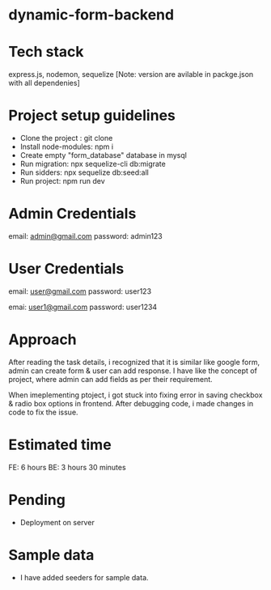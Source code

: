 # dynamic-form-backend

# Tech stack #
express.js, nodemon, sequelize [Note: version are avilable in packge.json with all dependenies]

# Project setup guidelines #
- Clone the project : git clone 
- Install node-modules: npm i
- Create empty "form_database" database in mysql 
- Run migration: npx sequelize-cli db:migrate
- Run sidders: npx sequelize db:seed:all
- Run project: npm run dev


# Admin Credentials #
email: admin@gmail.com
password: admin123

# User Credentials #
email: user@gmail.com
password: user123

emai: user1@gmail.com
password: user1234

# Approach #
After reading the task details, i recognized that it is similar like google form, admin can create form & user can add response. I have like the concept of project, where admin can add fields as per their requirement.

When imeplementing ptoject, i got stuck into fixing error in saving checkbox & radio box options in frontend. After debugging code, i made changes in code to fix the issue.

# Estimated time #
FE: 6 hours
BE: 3 hours 30 minutes

# Pending #
- Deployment on server 

# Sample data #
- I have added seeders for sample data.


